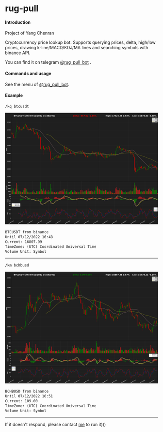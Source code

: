 # rug-pull

#### Introduction

Project of Yang Chenran

Cryptocurrency price lookup bot. Supports querying prices, delta, high/low prices, drawing k-line/MACD/KDJ/MA lines and searching symbols with binance API.

You can find it on telegram [@rug_pull_bot](https://t.me/rug_pull_bot) .

#### Commands and usage

See the menu of [@rug_pull_bot](https://t.me/rug_pull_bot).

#### Example

```
/kq btcusdt
```

![kl](sample_data/klbtc.jpg)

```
BTCUSDT from binance
Until 07/12/2022 16:48
Current: 16807.99
TimeZone: (UTC) Coordinated Universal Time
Volume Unit: Symbol
```

---

```
/km bchbusd
```

![](sample_data/klbch.jpg)

```
BCHBUSD from binance
Until 07/12/2022 16:51
Current: 109.00
TimeZone: (UTC) Coordinated Universal Time
Volume Unit: Symbol
```

---

If it doesn't respond, please contact [me](https://t.me/chenranyang) to run it)))